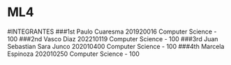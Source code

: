 # ML4
#INTEGRANTES
###1st Paulo Cuaresma
201920016
Computer Science - 100
###2nd Vasco Diaz
202210119
Computer Science - 100
###3rd Juan Sebastian Sara Junco
202010400
Computer Science - 100
###4th Marcela Espinoza
202010250
Computer Science - 100
